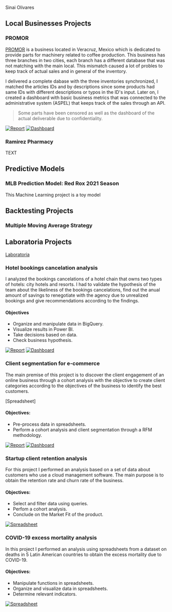 Sinai Olivares

## Local Businesses Projects

### PROMOR
[PROMOR](https://promor.com.mx) is a business located in Veracruz, Mexico which is dedicated to provide parts for machinery related to coffee production.
This business has three branches in two cities, each branch has a different database that was not matching with the main local. This mismatch caused a lot of probles to keep track of actual sales and in general of the inventory.

I delivered a complete dabase with the three inventories synchronized, I matched the articles IDs and by descriptions since some products had same IDs with different descriptions or typos in the ID's input. Later on, I created a dashboard with basic business metrics that was connected to the administrative system (ASPEL) that keeps track of the sales through an API.

> Some parts have been censored as well as the dashboard of the actual deliverable due to confidentiality.

[![Report](https://us.123rf.com/450wm/teploleta/teploleta1802/teploleta180200017/94982571-sketch-illustration-of-a-man-hands-are-working-on-a-laptop-computer-top-view-.jpg?ver=6)](https://docs.google.com/spreadsheets/d/1ZbB07an2mklNE_1gVujuGXXZtEe_N16yXlmU3rGZLLk/edit?usp=sharing) [![Dashboard](https://us.123rf.com/450wm/teploleta/teploleta1802/teploleta180200017/94982571-sketch-illustration-of-a-man-hands-are-working-on-a-laptop-computer-top-view-.jpg?ver=6)](https://docs.google.com/spreadsheets/d/1ZbB07an2mklNE_1gVujuGXXZtEe_N16yXlmU3rGZLLk/edit?usp=sharing)

### Ramirez Pharmacy

TEXT

## Predictive Models

### MLB Prediction Model: Red Rox 2021 Season

This Machine Learning project is a toy model

## Backtesting Projects

### Multiple Moving Average Strategy

## Laboratoria Projects

[Laboratoria](https://www.laboratoria.la/en)

### Hotel bookings cancelation analysis

I analyzed the bookings cancelations of a hotel chain that owns two types of hotels: city hotels and resorts. I had to validate the hypothesis of the team about the likeliness of the bookings cancelations, find out the anual amount of savings to renegotiate with the agency due to unrealized bookings and give recommendations according to the findings.

#### Objectives
  - Organize and manipulate data in BigQuery.
  - Visualize results in Power BI.
  - Take decisions based on data.
  - Check business hypothesis.

[![Report](https://us.123rf.com/450wm/teploleta/teploleta1802/teploleta180200017/94982571-sketch-illustration-of-a-man-hands-are-working-on-a-laptop-computer-top-view-.jpg?ver=6)](https://docs.google.com/spreadsheets/d/1ZbB07an2mklNE_1gVujuGXXZtEe_N16yXlmU3rGZLLk/edit?usp=sharing) [![Dashboard](https://us.123rf.com/450wm/teploleta/teploleta1802/teploleta180200017/94982571-sketch-illustration-of-a-man-hands-are-working-on-a-laptop-computer-top-view-.jpg?ver=6)](https://docs.google.com/spreadsheets/d/1ZbB07an2mklNE_1gVujuGXXZtEe_N16yXlmU3rGZLLk/edit?usp=sharing)

### Client segmentation for e-commerce

The main premise of this project is to discover the client engagement of an online business through a cohort analysis with the objective to create client categories according to the objectives of the business to identify the best customers.

[Spreadsheet]

#### Objectives:
  - Pre-process data in spreadsheets.
  - Perform a cohort analysis and client segmentation through a RFM methodology.

[![Report](https://us.123rf.com/450wm/teploleta/teploleta1802/teploleta180200017/94982571-sketch-illustration-of-a-man-hands-are-working-on-a-laptop-computer-top-view-.jpg?ver=6)](https://docs.google.com/spreadsheets/d/1ZbB07an2mklNE_1gVujuGXXZtEe_N16yXlmU3rGZLLk/edit?usp=sharing) [![Dashboard](https://us.123rf.com/450wm/teploleta/teploleta1802/teploleta180200017/94982571-sketch-illustration-of-a-man-hands-are-working-on-a-laptop-computer-top-view-.jpg?ver=6)](https://docs.google.com/spreadsheets/d/1ZbB07an2mklNE_1gVujuGXXZtEe_N16yXlmU3rGZLLk/edit?usp=sharing)

### Startup client retention analysis

For this project I performed an analysis based on a set of data about customers who use a cloud management software. The main purpose is to obtain the retention rate and churn rate of the business.

#### Objectives:
  - Select and filter data using queries.
  - Perfom a cohort analysis.
  - Conclude on the Market Fit of the product.

[![Spreadsheet](https://us.123rf.com/450wm/teploleta/teploleta1802/teploleta180200017/94982571-sketch-illustration-of-a-man-hands-are-working-on-a-laptop-computer-top-view-.jpg?ver=6)](https://docs.google.com/spreadsheets/d/1ZbB07an2mklNE_1gVujuGXXZtEe_N16yXlmU3rGZLLk/edit?usp=sharing)

### COVID-19 excess mortality analysis

In this project I performed an analysis using spreadsheets from a dataset on deaths in 5 Latin American countries to obtain the excess mortality due to COVID-19. 

#### Objectives:
  - Manipulate functions in spreadsheets.
  - Organize and visualize data in spreadsheets.
  - Determine relevant indicators.

[![Spreadsheet](https://us.123rf.com/450wm/teploleta/teploleta1802/teploleta180200017/94982571-sketch-illustration-of-a-man-hands-are-working-on-a-laptop-computer-top-view-.jpg?ver=6)](https://docs.google.com/spreadsheets/d/1ZbB07an2mklNE_1gVujuGXXZtEe_N16yXlmU3rGZLLk/edit?usp=sharing)
